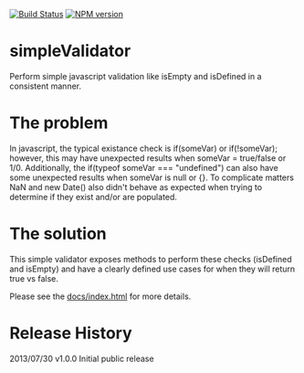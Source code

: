 [![Build Status](https://api.travis-ci.org/dkhunt27/simpleJSValidator.png?branch=master)](https://travis-ci.org/dkhunt27/simpleJSValidator)
[![NPM version](https://badge.fury.io/js/simpleJSValidator.png)](http://badge.fury.io/js/simpleJSValidator)

simpleValidator
===============

Perform simple javascript validation like isEmpty and isDefined in a consistent manner.

# The problem
In javascript, the typical existance check is if(someVar) or if(!someVar); however, this may have unexpected results
when someVar = true/false or 1/0.  Additionally, the if(typeof someVar === "undefined") can also have some unexpected
results when someVar is null or {}.  To complicate matters NaN and new Date() also didn't behave as expected when trying
to determine if they exist and/or are populated.

# The solution
This simple validator exposes methods to perform these checks (isDefined and isEmpty) and have a clearly defined
use cases for when they will return true vs false.

Please see the <a href="http://dkhunt27.github.io/simpleJSValidator/#!/api/Validator" target="_blank">docs/index.html</a> for more details.


# Release History
2013/07/30    v1.0.0    Initial public release